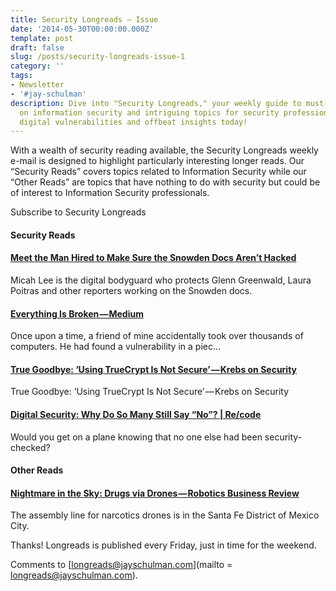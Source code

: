```yaml
---
title: Security Longreads — Issue
date: '2014-05-30T00:00:00.000Z'
template: post
draft: false
slug: /posts/security-longreads-issue-1
category: ''
tags:
- Newsletter
- '#jay-schulman'
description: Dive into "Security Longreads," your weekly guide to must-read articles
  on information security and intriguing topics for security professionals. Explore
  digital vulnerabilities and offbeat insights today!
---
```

With a wealth of security reading available, the Security Longreads weekly e-mail is designed to highlight particularly interesting longer reads. Our “Security Reads” covers topics related to Information Security while our “Other Reads” are topics that have nothing to do with security but could be of interest to Information Security professionals.

Subscribe to Security Longreads

#### Security Reads

#### [Meet the Man Hired to Make Sure the Snowden Docs Aren’t Hacked](https://www.jayschulman.com/wp-content/uploads/2014/05/?src=longreads)

Micah Lee is the digital bodyguard who protects Glenn Greenwald, Laura Poitras and other reporters working on the Snowden docs.

#### [Everything Is Broken — Medium](https://www.jayschulman.com/wp-content/uploads/2014/05/81e5f33a24e1)

Once upon a time, a friend of mine accidentally took over thousands of computers. He had found a vulnerability in a piec…

#### [True Goodbye: ‘Using TrueCrypt Is Not Secure’ — Krebs on Security](https://www.jayschulman.com/wp-content/uploads/2014/05/true-goodbye-using-truecrypt-is-not-secure)

True Goodbye: ‘Using TrueCrypt Is Not Secure’ — Krebs on Security

#### [Digital Security: Why Do So Many Still Say “No”? | Re/code](https://www.jayschulman.com/wp-content/uploads/2014/05/digital-security-why-do-so-many-still-say-no)

Would you get on a plane knowing that no one else had been security-checked?

#### Other Reads

#### [Nightmare in the Sky: Drugs via Drones — Robotics Business Review](https://www.jayschulman.com/wp-content/uploads/2014/05/Robot_Law)

The assembly line for narcotics drones is in the Santa Fe District of Mexico City.

Thanks! Longreads is published every Friday, just in time for the weekend.

Comments to [longreads@jayschulman.com](mailto = longreads@jayschulman.com).